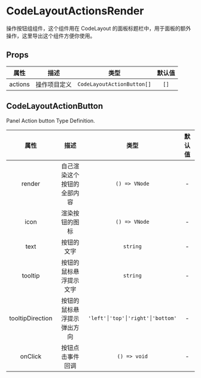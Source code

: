 # CodeLayoutActionsRender

操作按钮组组件，这个组件用在 CodeLayout 的面板标题栏中，用于面板的额外操作，这里导出这个组件方便你使用。

## Props

| 属性 | 描述 | 类型 | 默认值 |
| :----: | :----: | :----: | :----: |
| actions | 操作项目定义 | `CodeLayoutActionButton[]` | `[]` |

## CodeLayoutActionButton

Panel Action button Type Definition.

| 属性 | 描述 | 类型 | 默认值 |
| :----: | :----: | :----: | :----: |
| render | 自己渲染这个按钮的全部内容 | `() => VNode` | - |
| icon | 渲染按钮的图标 | `() => VNode` | - |
| text | 按钮的文字 | `string` | - |
| tooltip | 按钮的鼠标悬浮提示文字 | `string` | - |
| tooltipDirection | 按钮的鼠标悬浮提示弹出方向 | `'left'│'top'│'right'│'bottom'` | - |
| onClick | 按钮点击事件回调 | `() => void` | - |
